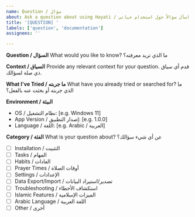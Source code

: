 ```yaml
---
name: Question / سؤال
about: Ask a question about using Hayati / اسأل سؤالاً حول استخدام حياتي
title: '[QUESTION] '
labels: ['question', 'documentation']
assignees: ''

---
```


**Question / السؤال**
What would you like to know?
ما الذي تريد معرفته؟

**Context / السياق**
Provide any relevant context for your question.
قدم أي سياق ذي صلة لسؤالك.

**What I've Tried / ما جربته**
What have you already tried or searched for?
ما الذي جربته أو بحثت عنه بالفعل؟

**Environment / البيئة**
- OS / نظام التشغيل: [e.g. Windows 11]
- App Version / إصدار التطبيق: [e.g. 1.0.0]
- Language / اللغة: [e.g. Arabic / العربية]

**Category / الفئة**
What is your question about?
عن أي شيء سؤالك؟
- [ ] Installation / التثبيت
- [ ] Tasks / المهام
- [ ] Habits / العادات
- [ ] Prayer Times / أوقات الصلاة
- [ ] Settings / الإعدادات
- [ ] Data Export/Import / تصدير/استيراد البيانات
- [ ] Troubleshooting / استكشاف الأخطاء
- [ ] Islamic Features / الميزات الإسلامية
- [ ] Arabic Language / اللغة العربية
- [ ] Other / أخرى
